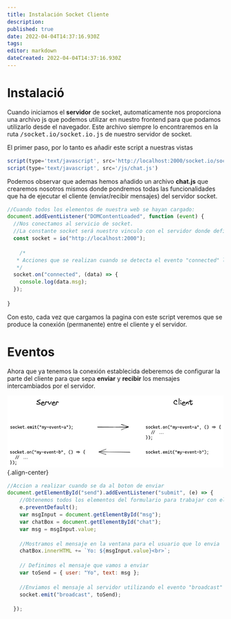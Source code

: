 ```yaml
---
title: Instalación Socket Cliente
description: 
published: true
date: 2022-04-04T14:37:16.930Z
tags: 
editor: markdown
dateCreated: 2022-04-04T14:37:16.930Z
---
```


# Instalació

Cuando iniciamos el **servidor** de socket, automaticamente nos proporciona una archivo js que podemos utilizar en nuestro frontend para que podamos utilizarlo desde el navegador. Este archivo siempre lo encontraremos en la ruta <kbd>/socket.io/socket.io.js</kbd> de nuestro servidor de socket.

El primer paso, por lo tanto es añadir este script a nuestras vistas


```js
script(type='text/javascript', src='http://localhost:2000/socket.io/socket.io.js')
script(type='text/javascript', src='/js/chat.js')
```

Podemos observar que ademas hemos añadido un archivo **chat.js** que crearemos nosotros mismos donde pondremos todas las funcionalidades que ha de ejecutar el cliente (enviar/recibir mensajes) del servidor socket.

```js
//Cuando todos los elementos de nuestra web se hayan cargado:
document.addEventListener("DOMContentLoaded", function (event) {
  //Nos conectamos al servicio de socket.
  //La constante socket será nuestro vinculo con el servidor donde definiremos todas las accioens
  const socket = io("http://localhost:2000");

    /*
   * Acciones que se realizan cuando se detecta el evento "connected" lanzado por el servidor
   */
  socket.on("connected", (data) => {
    console.log(data.msg);
  });

}

```

Con esto, cada vez que cargamos la pagina con este script veremos que se produce la conexión (permanente) entre el cliente y el servidor.

# Eventos

Ahora que ya tenemos la conexión establecida deberemos de configurar la parte del cliente para que sepa **enviar** y **recibir** los mensajes intercambiados por el servidor.

![bidirectional-communication-socket.png](/informatica/daw/m7/uf4/bidirectional-communication-socket.png){.align-center}

```js
//Accion a realizar cuando se da al boton de enviar
document.getElementById("send").addEventListener("submit", (e) => {
    //Obtenemos todos los elementos del formulario para trabajar con ellos
    e.preventDefault();
    var msgInput = document.getElementById("msg");
    var chatBox = document.getElementById("chat");
    var msg = msgInput.value;

    //Mostramos el mensaje en la ventana para el usuario que lo envia
    chatBox.innerHTML += `Yo: ${msgInput.value}<br>`;

    // Definimos el mensaje que vamos a enviar
    var toSend = { user: "Yo", text: msg };

    //Enviamos el mensaje al servidor utilizando el evento "broadcast" definido por nosotros
    socket.emit("broadcast", toSend);

  });


```
